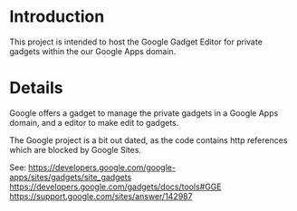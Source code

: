 # Introduction #

This project is intended to host the Google Gadget Editor for private gadgets within the our Google Apps domain.


# Details #

Google offers a gadget to manage the private gadgets in a Google Apps domain, and a editor to make edit to gadgets.

The Google project is a bit out dated, as the code contains http references which are blocked by Google Sites.

See:
https://developers.google.com/google-apps/sites/gadgets/site_gadgets
https://developers.google.com/gadgets/docs/tools#GGE
https://support.google.com/sites/answer/142987